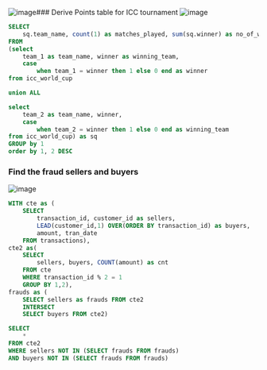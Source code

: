 ![image](https://github.com/user-attachments/assets/3e92a2b9-8805-4997-93ba-bca8c50a8fe3)### Derive Points table for ICC tournament
![image](https://github.com/user-attachments/assets/33f2b9eb-af12-4ca4-a7e8-eddad2b4e87f)

```sql
SELECT
	sq.team_name, count(1) as matches_played, sum(sq.winner) as no_of_wins, count(1) - sum(sq.winner) as no_of_loses
FROM
(select 
	team_1 as team_name, winner as winning_team, 
	case 
    	when team_1 = winner then 1 else 0 end as winner
from icc_world_cup

union ALL

select 
	team_2 as team_name, winner, 
	case 
    	when team_2 = winner then 1 else 0 end as winning_team
from icc_world_cup) as sq 
GROUP by 1
order by 1, 2 DESC
```

### Find the fraud sellers and buyers
![image](https://github.com/user-attachments/assets/e86a18b2-580f-4565-a23c-0a1a8f5d6588)

```sql
WITH cte as (
	SELECT 
		transaction_id, customer_id as sellers, 
		LEAD(customer_id,1) OVER(ORDER BY transaction_id) as buyers,
	  	amount, tran_date
	FROM transactions),
cte2 as(
	SELECT  
	  	sellers, buyers, COUNT(amount) as cnt
	FROM cte
	WHERE transaction_id % 2 = 1
	GROUP BY 1,2),
frauds as (
	SELECT sellers as frauds FROM cte2
	INTERSECT
	SELECT buyers FROM cte2)

SELECT
	*
FROM cte2 
WHERE sellers NOT IN (SELECT frauds FROM frauds) 
AND buyers NOT IN (SELECT frauds FROM frauds)
```
